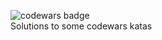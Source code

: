![codewars badge](https://www.codewars.com/users/zeroIndex/badges/micro)  
Solutions to some codewars katas